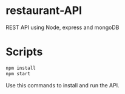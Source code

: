 # restaurant-API
REST API using Node, express and mongoDB
# Scripts
```bash
npm install
npm start
```
Use this commands to install and run the API. 
